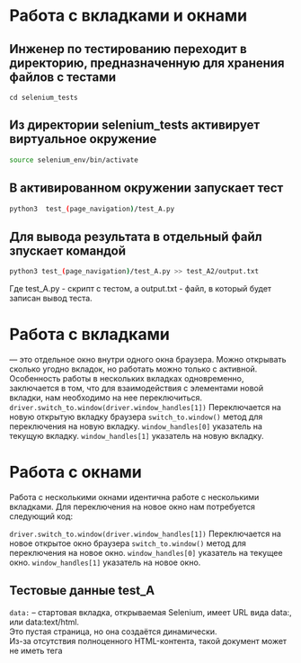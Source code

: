 # Работа с вкладками и окнами

## Инженер по тестированию переходит в директорию, предназначенную для хранения файлов с тестами
```
cd selenium_tests
```
## Из директории selenium_tests активирует виртуальное окружение
```sh
source selenium_env/bin/activate
```
## В активированном окружении запускает тест 
```sh
python3  test_(page_navigation)/test_A.py
```
## Для вывода результата в отдельный файл зпускает командой 
```sh
python3 test_(page_navigation)/test_A.py >> test_A2/output.txt
```
Где test_A.py -  скрипт с тестом, а output.txt - файл, в который будет записан вывод теста.

# Работа с вкладками
 — это отдельное окно внутри одного окна браузера. 
Можно открывать сколько угодно вкладок, но работать можно только с активной.
Особенность работы в нескольких вкладках одновременно, заключается в том, что для взаимодействия с элементами новой вкладки, нам необходимо на нее переключиться.
```driver.switch_to.window(driver.window_handles[1])``` Переключается на новую открытую вкладку браузера
```switch_to.window()``` метод для переключения на новую вкладку.
```window_handles[0]``` указатель на текущую вкладку.
```window_handles[1]``` указатель на новую вкладку.

# Работа с окнами
Работа с несколькими окнами идентична работе с несколькими вкладками.
Для переключения на новое окно нам потребуется следующий  код:

```driver.switch_to.window(driver.window_handles[1])``` Переключается на новое открытое окно браузера
```switch_to.window()``` метод для переключения на новое окно.
```window_handles[0]``` указатель на текущее окно.
```window_handles[1]``` указатель на новое окно.





## Тестовые данные test_A
```data:``` – стартовая вкладка, открываемая Selenium, имеет URL вида data:, или data:text/html. \
 Это  пустая страница, но она создаётся динамически. \
 Из-за отсутствия полноценного HTML-контента, такой документ может не иметь тега <title>, поэтому browser.title возвращает пустую строку.\
```about:blank``` – специальный URL, который загружает пустую страницу. \
Если вызвать driver.get("about:blank"), вы получите чистую страницу, с которой можно начать работу. \


## Тестовые данные test_B
При работе с веб-приложениями часто требуется переходить по ссылкам, открывающимся в новой вкладке браузера. 
WebDriver может взаимодействовать только с одной вкладкой, и при открытии новой он продолжает работать со старой. 
Чтобы переключиться на новую вкладку, необходимо явно указать, на какую вкладку перейти, с помощью команды 
```driver.switch_to.window(window_name)```
```driver.get("Укажите любой URL")```


## Тестовые данные test_C
Метод ```driver.execute_script('window.open("Укажите любой URL", "_blank");')``` 
открывает новую вкладку, но фокус остается на текущей, и для работы с новой вкладкой необходимо явно переключиться. 
Даже после запуска кода фокус визуально будет на вкладке icloud.com, однако фактически она не активна. 
При использовании команды browser.get("https://google.com" новая страница откроется в первой вкладке, несмотря на видимый фокус на icloud.com. 
Такое поведение характерно для методов JavaScript, таких как browser.execute_script, которые не требуют переключения на новую вкладку.


## Тестовые данные test_D
- [x] Незарегестированный пользователь запускает  браузер с пустой вкладкой about:blank
- [x] Использует метод .new_window("tab"), открывает сайт 1 в новой вкладке и получает из title числовое значение, затем удаляет из него все числа 4, 3, 9,  сохраняет обработанное число в num1.
- [x] Открывает сайт 2 тем же методом в новой вкладке и получает из title числовое значение, затем удаляет из него все числа 7, 8, 0,  сохраняет обработанное число в num2.
- [x] Выводит сумму чимсел в качестве ответа в консоль.
#### В программе использует:
```driver.get("about:blank")```Метод используется для открытия пустой страницы в браузере. Эта страница не содержит ни одного элемента и служит "чистой" средой, с которой можно работать.
```driver.switch_to.new_window('tab')``` Метод открывает новую вкладку в текущем окне браузера, что позволяет одновременно работать с несколькими страницами в одном сеансе. Это удобно для многозадачных операций и сбора данных из разных источников.
```num_1 = ''.join(i for i in webdriver.title if i not in ['4', '3', '9'])``` Код извлекает из заголовка текущей страницы (получаемого через webdriver.title) все символы, кроме '4', '3' и '9', создавая таким образом "чистый" заголовок. Это может быть полезно для фильтрации данных.


## Тестовые данные test_E
Код открывает первую вкладку с помощью метода ```.get("URL")```, 
затем добавляет еще три вкладки с помощью ```.execute_script()``` и выводит дескрипторы всех открытых вкладок.

Дескрипторы представляют собой сущности, позволяющие управлять вкладками.
Каждая вкладка имеет свой уникальный идентификатор (дескриптор)
```webdriver.current_window_handle``` — возвращает дескриптор текущей вкладки;
```webdriver.window_handles``` — возвращает список всех дескрипторов открытых вкладок; 
```webdriver.switch_to.window(window_handles[0])``` — переключает фокус между вкладками.
```webdriver.switch_to.window(descriptor)``` — либо передать сам дескриптор на прямую
```webdriver.new_window("window")``` — открыть новое отдельное окно браузера(!не вкладку).

## Тестовые данные test_F
Код открывает первую вкладку с помощью метода browser.get("URL"), 
затем добавляет три новых вкладки через ```webdriver.new_window("tab")```, 
после чего печатает дескрипторы всех открытых вкладок.


## Тестовые данные test_G
Можно работать со всеми вкладками, но только по очереди и исключительно с активной.
Код не вызывает ошибок, так как при отсутствии элементов метод find_elements возвращает пустой список.


## Тестовые данные test_H
Код, использующий Selenium для открытия нескольких вкладок в Chrome через execute_script('window.open(...)'), имеет свои нюансы. 
Открытие всех вкладок одновременно не гарантирует сохранения их порядка в browser.window_handles. 
Chrome добавляет вкладки в этот список в произвольном порядке, исходя из скорости загрузки страниц. 
В результате, после выполнения всех команд execute_script(...), они могут располагаться не в том порядке, в котором были открыты. 
Это создает неопределенность при доступе к конкретным вкладкам, особенно если одна вкладка загружается медленнее другой.
Такое асинхронное поведение следует учитывать при написании кода, поскольку ссылки на вкладки по индексу могут привести к недоразумениям. 
Рекомендуется использовать более гибкие методы доступа к вкладкам, такие как уникальные идентификаторы или временные задержки, чтобы управлять процессом более точно.
В общем, данная реализация требует внимательного анализа для избежания проблем с порядком и доступом к открытым вкладкам.

Для демонстрации процесса итерации по вкладкам был создан следующий пример.
Вкладка с именем "data" не возвращает свое название, так как не содержит тега <title>.

